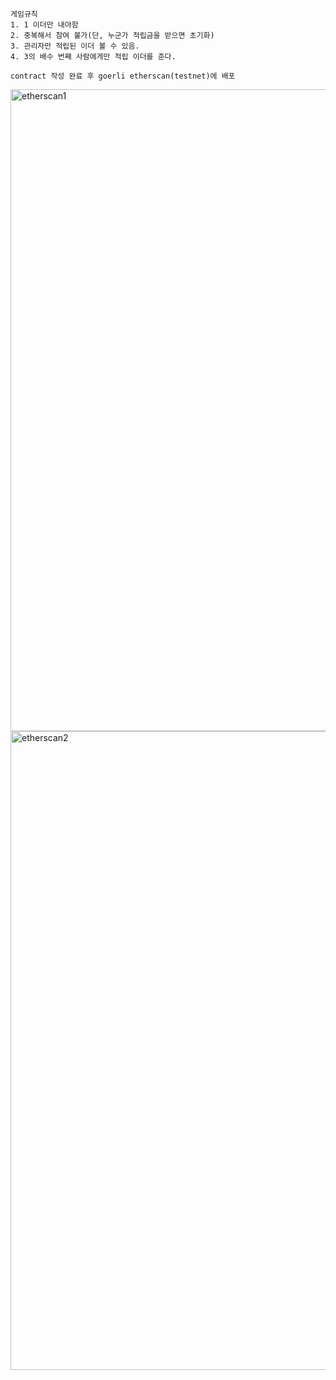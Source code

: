     게임규칙
    1. 1 이더만 내야함
    2. 중복해서 참여 불가(단, 누군가 적립금을 받으면 초기화)
    3. 관리자만 적립된 이더 볼 수 있음.
    4. 3의 배수 번째 사람에게만 적립 이더를 준다.
    
    contract 작성 완료 후 goerli etherscan(testnet)에 배포
    
    
<img width="1027" alt="etherscan1" src="https://user-images.githubusercontent.com/41669026/195278045-10bb4f9b-981a-426f-b0dc-f75099fdaf0b.png">
<img width="1022" alt="etherscan2" src="https://user-images.githubusercontent.com/41669026/195278077-87f3e225-67f6-4fc2-8c45-425bf69d72d2.png">
